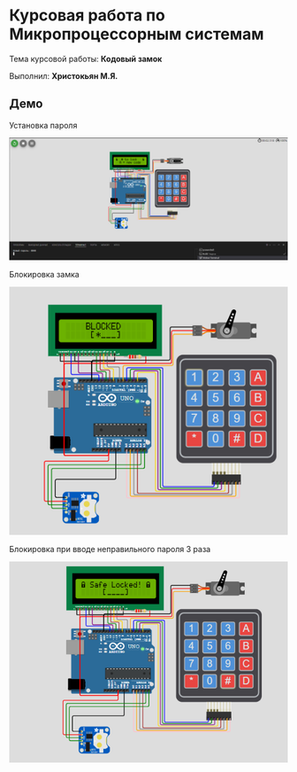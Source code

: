 # Курсовая работа по Микропроцессорным системам
Тема курсовой работы: **Кодовый замок**

Выполнил: **Христокьян М.Я.**

## Демо

Установка пароля

![Превью](./Images/preview.png)

Блокировка замка

![Блокировка](./Images/locked.png)

Блокировка при вводе неправильного пароля 3 раза

![Блокировка](./Images/blocked.png)


